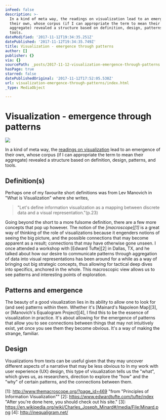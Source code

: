 ```yaml
---
inFeed: false
description: >-
  In a kind of meta way, the readings on visualization lead to an emergence of
  their own, whose corpus (if I can appropriate the term to mean their
  aggregate) revealed a structure based on definition, design, patterns, and
  tools.
dateModified: '2017-11-12T19:34:35.251Z'
datePublished: '2017-11-12T19:34:35.749Z'
title: Visualization - emergence through patterns
author: []
publisher: {}
via: {}
sourcePath: _posts/2017-11-12-visualization-emergence-through-patterns.md
hasPage: true
starred: false
datePublishedOriginal: '2017-11-12T17:52:05.538Z'
url: visualization-emergence-through-patterns/index.html
_type: MediaObject

---
```

# Visualization - emergence through patterns
![](https://the-grid-user-content.s3-us-west-2.amazonaws.com/b44b6317-225c-43e4-a0cd-5448ec408006.jpg)

In a kind of meta way, the [readings on visualization][0] lead to an emergence of their own, whose corpus (if I can appropriate the term to mean their aggregate) revealed a structure based on definition, design, patterns, and tools.

## Definition(s)

Perhaps one of my favourite short definitions was from Lev Manovich in "What is Visualization" where she writes,

> "Let's define information visualization as a mapping between discrete data and a visual representation."(p.23)

Going beyond the short to a more fulsome definition, there are a few more concepts that pop up however. The notion of the _[macroscope][1]_ is a great way of thinking of the role of visualizations because it engenders notions of seeing the big picture, and the possible connections that may become apparent as a result; connections that may have otherwise gone unseen. I once attended a workshop with [Edward Tufte][2] in Dallas, TX, and he talked about how our desire to communicate patterns through aggregation of data into visual representations has been around for a while as a way of bringing out big strategic concepts, thus allowing for tactical deep dives into specifics, anchored in the whole. This macroscopic view allows us to see patterns and interesting points of exploration.

## Patterns and emergence

The beauty of a good visualization lies in its ability to allow one to look for (and see) patterns within them. Whether it's [Mainard's Napoleon Map][3], or [Manovich's Equalogram Project][4], I find this to be the essence of visualization in practice. It's about allowing for the emergence of patterns that allow you to see connections between things that may not intuitively exist, yet once you see them they become obvious. It's a way of making the strange, familiar.

## Design

Visualizations from texts can be useful given that they may uncover different aspects of a narrative that may be less obvious to In my work with user experience (UX) design, this type of visualization tells us the "what", which gives us, as researchers, direction to explore the "how" and the "why" of certain patterns, and the connections between them.

[0]: https://dhcu.ca/portfolio/visualization/ "List of readings from DHCU.ca"
[1]: http://www.themacroscope.org/?page_id=469 "from "Principles of Information Visualization""
[2]: https://www.edwardtufte.com/tufte/index "After you're done here, you should check out his site."
[3]: https://en.wikipedia.org/wiki/Charles_Joseph_Minard#/media/File:Minard.png
[4]: http://inequaligram.net/